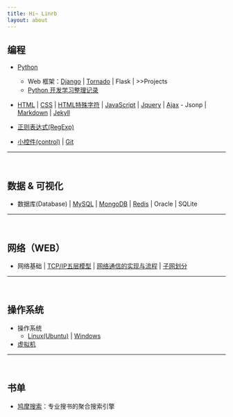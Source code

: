 ```yaml
---
title: Hi~ Linrb
layout: about
---
```


## 编程

- [Python]({{site.baseurl}}/2017/08/09/Python)
    - Web 框架：[Django]({{site.baseurl}}/2017/08/09/Django) | 
      [Tornado]() | 
      Flask | 
      \>>Projects
    - [Python 开发学习整理记录]({{site.baseurl}}/2017/08/09/Python_Full_Stack)
- [HTML]({{site.baseurl}}/2017/09/15/HTML) | 
  [CSS]() | 
  [HTML特殊字符]() |
  [JavaScript]({{site.baseurl}}/2017/09/17/JavaScript) | 
  [Jquery]() |
  [Ajax]({{site.baseurl}}/2017/08/09/Ajax) - Jsonp | 
  [Markdown](https://blog.csdn.net/qcx321/article/details/53780672) | 
  [Jekyll]({{site.baseurl}}/2017/08/09/Jekyll)
  
- [正则表达式(RegExp)]({{site.baseurl}}/2017/08/13/re)
- [小控件(control)]() | 
  [Git]()


***

<br>

## 数据 & 可视化

- 数据库(Database) |
  [MySQL]({{site.baseurl}}/2017/09/16/Mysql) |
  [MongoDB]() |
  [Redis]({{site.baseurl}}/2017/08/15/redis) |
  Oracle |
  SQLite

***

<br>

## 网络（WEB）

- 网络基础 |
  [TCP/IP五层模型]({{site.baseurl}}/2017/06/30/network-protocol-basics) |
  [网络通信的实现与流程]({{site.baseurl}}/2017/07/05/network-communications-achieve-and-process) |
  [子网划分]({{site.baseurl}}/2017/07/10/subnet-partition.md)

***

<br>

## 操作系统

- 操作系统
    - [Linux(Ubuntu)]({{site.baseurl}}/2017/08/16/Linux) |
      [Windows]()
- [虚拟机]()

***

<br>

## 书单

- [鸠摩搜索](https://www.jiumodiary.com/)：专业搜书的聚合搜索引擎